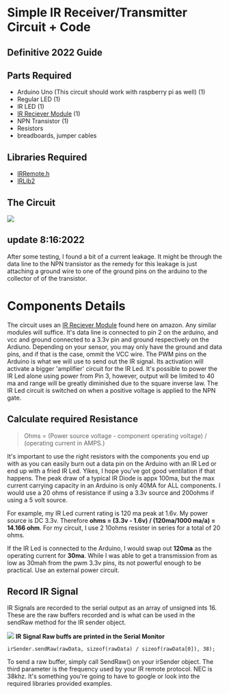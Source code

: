 # Simple IR Receiver/Transmitter Circuit + Code
## Definitive 2022 Guide

## Parts Required

- Arduino Uno (This circuit should work with raspberry pi as well) (1)
- Regular LED (1)
- IR LED (1)
- [IR Reciever Module](https://www.amazon.com/Digital-Receiver-Transmitter-Electronic-Building/dp/B08X2MFS6S/ref=sr_1_7?crid=2NCCFPKIWKCZV&keywords=ir+receiver+module&sprefix=ir+receiver+modul%2Caps%2C114&sr=8-7) (1)
- NPN Transistor (1)
- Resistors 
- breadboards, jumper cables

## Libraries Required
- [IRRemote.h](https://github.com/Arduino-IRremote/Arduino-IRremote)
- [IRLib2](https://github.com/cyborg5/IRLib2)

## The Circuit
![](https://i.imgur.com/twgP4qY.png)

## update 8:16:2022

After some testing, I found a bit of a current leakage. It might be through the data line to the NPN transistor as the remedy for this leakage is just attaching a ground wire to one of the ground pins on the arduino to the collector of of the transistor.

# Components Details

The circuit uses an [IR Reciever Module](https://www.amazon.com/Digital-Receiver-Transmitter-Electronic-Building/dp/B08X2MFS6S/ref=sr_1_7?crid=2NCCFPKIWKCZV&keywords=ir+receiver+module&sprefix=ir+receiver+modul%2Caps%2C114&sr=8-7) found here on amazon. Any similar modules will suffice. It's data line is connected to pin 2 on the arduino, and vcc and ground connected to a 3.3v pin and ground respectively on the Ardiuno. Depending on your sensor, you may only have the ground and data pins, and if that is the case, ommit the VCC wire.
The PWM pins on the Arduino is what we will use to send out the IR signal. Its activation will activate a bigger 'amplifier' circuit for the IR Led. It's possible to power the IR Led alone using power from Pin 3, however, output will be limited to 40 ma and range will be greatly diminished due to the square inverse law. The IR Led circuit is switched on when a positive voltage is applied to the NPN gate. 

## Calculate required Resistance
> Ohms = (Power source voltage - component operating voltage) / (operating current in AMPS.)

It's important to use the right resistors with the components you end up with as you can easily burn out a data pin on the Arduino with an IR Led or end up with a fried IR Led. Yikes, I hope you've got good ventilation if that happens. The peak draw of a typical IR Diode is appx 100ma, but the max current carrying capacity in an Arduino is only 40MA for ALL components. I would use a 20 ohms of resistance if using a 3.3v source and 200ohms if using a 5 volt source.

For example, my IR Led current rating is 120 ma peak at 1.6v. My power source is DC 3.3v. Therefore **ohms = (3.3v - 1.6v) / (120ma/1000 ma/a) =  14.166 ohm**. 
For my circuit, I use 2 10ohms resister in series for a total of 20 ohms.

If the IR Led is connected to the Arduino, I would swap out **120ma** as the operating current for **30ma**. While I was able to get a transmission from as low as 30mah from the pwm 3.3v pins, its not powerful enough to be practical. Use an external power circuit.

## Record IR Signal
IR Signals are recorded to the serial output as an array of unsigned ints 16. These are the raw buffers recorded and is what can be used in the sendRaw method for the IR sender object. 

![](https://i.imgur.com/DQk7lAN.png)
**IR Signal Raw buffs are printed in the Serial Monitor**

    irSender.sendRaw(rawData, sizeof(rawData) / sizeof(rawData[0]), 38);
To send a raw buffer, simply call SendRaw() on your irSender object. The third parameter is the frequency used by your IR remote protocol. NEC is 38khz. It's something you're going to have to google or look into the required libraries provided examples.
